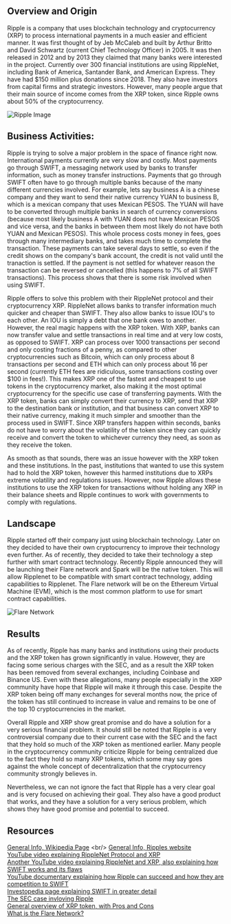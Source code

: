 ## Overview and Origin

Ripple is a company that uses blockchain technology and cryptocurrency (XRP) to process international payments in a much easier and efficient manner. 
It was first thought of by Jeb McCaleb and built by Arthur Britto and David Schwartz (current Chief Technology Officer) in 2005. It was then released 
in 2012 and by 2013 they claimed that many banks were interested in the project. Currently over 300 financial institutions are using RippleNet, 
including Bank of America, Santander Bank, and American Express. They have had $150 million plus donations since 2018. They also have investors from 
capital firms and strategic investors. However, many people argue that their main source of income comes from the XRP token, since Ripple owns about 
50% of the cryptocurrency.

![Ripple Image](https://newbium.s3.amazonaws.com/28ebb12420061053839.jpeg)

## Business Activities:

Ripple is trying to solve a major problem in the space of finance right now. International payments currently are very slow and costly. 
Most payments go through SWIFT, a messaging network used by banks to transfer information, such as money transfer instructions. Payments 
that go through SWIFT often have to go through multiple banks because of the many different currencies involved. For example, lets say business 
A is a chinese company and they want to send their native currency YUAN to business B, which is a mexican company that uses Mexican PESOS. The YUAN will 
have to be converted through multiple banks in search of currency conversions (because most likely business A with YUAN does not have Mexican PESOS and 
vice versa, and the banks in between them most likely do not have both YUAN and Mexican PESOS). This whole process costs money in fees, goes through many 
intermediary banks, and takes much time to complete the transaction. These payments can take several days to settle, so even if the credit shows on the company's 
bank account, the credit is not valid until the tranaction is settled. If the payment is not settled for whatever reason the transaction can be reversed or 
cancelled (this happens to 7% of all SWIFT transactions). This process shows that there is some risk involved when using SWIFT.

Ripple offers to solve this problem with their RippleNet protocol and their cryptocurrency XRP. RippleNet allows banks to transfer information 
much quicker and cheaper than SWIFT. They also allow banks to issue IOU's to each other. An IOU is simply a debt that one bank owes to another. 
However, the real magic happens with the XRP token. With XRP, banks can now transfer value and settle transactions in real time and at very low costs, 
as opposed to SWIFT. XRP can process over 1000 transactions per second and only costing fractions of a penny, as compared to other cryptocurrencies 
such as Bitcoin, which can only process about 8 transactions per second and ETH which can only process about 16 per second (currently ETH fees are 
ridiculous, some transactions costing over $100 in fees!). This makes XRP one of the fastest and cheapest to use tokens in the cryptocurrency market, 
also making it the most optimal cryptocurrency for the specific use case of transferring payments. With the XRP token, banks can simply convert their 
currency to XRP, send that XRP to the destination bank or institution, and that business can convert XRP to their native currency, making it much 
simpler and smoother than the process used in SWIFT. Since XRP transfers happen within seconds, banks do not have to worry about the volatility of 
the token since they can quickly receive and convert the token to whichever currency they need, as soon as they receive the token.

As smooth as that sounds, there was an issue however with the XRP token and these institutions. In the past, institutions that wanted to use this system 
had to hold the XRP token, however this harmed institutions due to XRPs extreme volatility and regulations issues. However, now Ripple allows these 
institutions to use the XRP token for transactions without holding any XRP in their balance sheets and Ripple continues to work with governments to comply 
with regulations.

## Landscape

Ripple started off their company just using blockchain technology. Later on they decided to have their own cryptocurrency to improve their technology even further. 
As of recently, they decided to take their technology a step further with smart contract technology. Recently Ripple announced they will be launching their Flare 
network and Spark will be the native token. This will allow Ripplenet to be compatible with smart contract technology, adding capabilities to Ripplenet. The Flare 
network will be on the Ethereum Virtual Machine (EVM), which is the most common platform to use for smart contract capabilities. 

![Flare Network](https://academy.binance.com/_next/image?url=https%3A%2F%2Fimage.binance.vision%2Fuploads-original%2F33274af1b2244da1b81acbac59625cb4.png&w=1920&q=100)

## Results

As of recently, Ripple has many banks and institutions using their products and the XRP token has grown significantly in value. However, they are facing some 
serious charges with the SEC, and as a result the XRP token has been removed from several exchanges, including Coinbase and Binance US. Even with these allegations, 
many people especially in the XRP community have hope that Ripple will make it through this case. Despite the XRP token being off many exchanges for several months now, 
the price of the token has still continued to increase in value and remains to be one of the top 10 cryptocurrencies in the market.

Overall Ripple and XRP show great promise and do have a solution for a very serious financial problem. It should still be noted that Ripple is a very controversial company 
due to their current case with the SEC and the fact that they hold so much of the XRP token as mentioned earlier. Many people in the cryptocurrency community criticize Ripple for being centralized due to the fact they hold so many XRP tokens, which some may say goes against the whole concept of decentralization that the cryptocurrency community strongly believes in.

Nevertheless, we can not ignore the fact that Ripple has a very clear goal and is very focused on achieving their goal. They also have a good product that works, and they have 
a solution for a very serious problem, which shows they have good promise and potential to succeed.


## Resources

[General Info, Wikipedia Page](https://en.wikipedia.org/wiki/Ripple_(payment_protocol)) <br/>
[General Info, Ripples website](https://ripple.com/) <br/>
[YouTube video explaining RippleNet Protocol and XRP](https://www.youtube.com/watch?v=VSRomZboFVQ) <br/>
[Another YouTube video explaining RippleNet and XRP, also explaining how SWIFT works and its flaws](https://youtu.be/UmaWDpg4fMU) <br/>
[YouTube documentary explaining how Ripple can succeed and how they are competition to SWIFT](https://youtu.be/23Yn5GdYpJc) <br/>
[Investopedia page explaining SWIFT in greater detail](https://www.investopedia.com/articles/personal-finance/050515/how-swift-system-works.asp) <br/>
[The SEC case invloving Ripple](https://www.sec.gov/news/press-release/2020-338) <br/>
[General overview of XRP token, with Pros and Cons](https://www.cryptoeq.io/coreReports/XRP-abridged)<br/>
[What is the Flare Network?](https://academy.binance.com/en/articles/what-is-spark-flr-and-the-flare-network)
